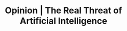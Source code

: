 ---
categories: ['ai', 'data science', 'economics', 'articles', 'all_articles']
provider_display: "www.nytimes.com"
provider_name: "www.nytimes.com"
favicon_url: "https://static01.nyt.com/favicon.ico"
title: "Opinion | The Real Threat of Artificial Intelligence"
published: "2017-06-28T14:56:34"
source: https://www.nytimes.com/2017/06/24/opinion/sunday/artificial-intelligence-economic-inequality.html
thumbnail: https://static01.nyt.com/images/2017/06/25/opinion/sunday/25lee/25lee-facebookJumbo.jpg
---